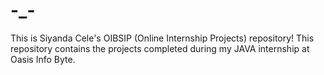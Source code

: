 # -_-
This is Siyanda Cele's OIBSIP (Online Internship Projects) repository! This repository contains the projects completed during my JAVA internship at Oasis Info Byte.
